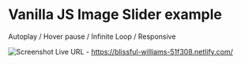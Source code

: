 # Vanilla JS Image Slider example

Autoplay / Hover pause / Infinite Loop / Responsive

![Screenshot](https://github.com/dgale1983/JavaScript_Image_Slider/blob/master/screenshots/screenshot.png)
Live URL - https://blissful-williams-51f308.netlify.com/
